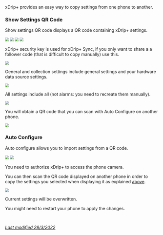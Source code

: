xDrip+ provides an easy way to copy settings from one phone to another.

### Show Settings QR Code

Show settings QR code displays a QR code containing xDrip+ settings.

<img src="../../images/hamburger_menu.png" style="zoom:75%;" />  
<img src="../../images/M-S.png" style="zoom:75%;" />  
<img src="../images/M-S-QR.png" style="zoom:75%;" />

<img src="../images/M-S-QRa.png" style="zoom:75%;" />

xDrip+ security key is used for xDrip+ Sync, if you only want to share a a follower code (that is difficult to copy manually) use this.

<img src="../images/M-S-QRb.png" style="zoom:75%;" />

General and collection settings include general settings and your hardware data source settings.

<img src="../images/M-S-QRc.png" style="zoom:75%;" />

All settings include all (not alarms: you need to recreate them manually).

<img src="../images/M-S-QRd.png" style="zoom:75%;" />

You will obtain a QR code that you can scan with Auto Configure on another phone.

<img src="../images/M-S-QRe.png" style="zoom:75%;" />

### Auto Configure

Auto configure allows you to import settings from a QR code.

<img src="../../images/hamburger_menu.png" style="zoom:75%;" />  
<img src="../images/M-S-AC.png" style="zoom:75%;" />

You need to authorize xDrip+ to access the phone camera.

You can then scan the QR code displayed on another phone in order to copy the settings you selected when displaying it as explained [above](#show-settings-qr-code).

<img src="../images/M-S-ACS.png" style="zoom:75%;" />

Current settings will be overwritten.

You might need to restart your phone to apply the changes.

</br>

[*Last modified 28/3/2022*](https://github.com/NightscoutFoundation/xDrip/releases/tag/2022.03.27)
